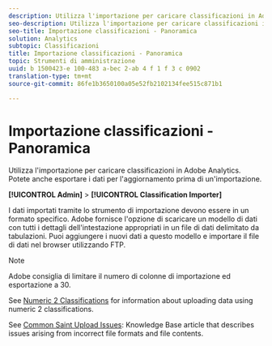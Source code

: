 ```yaml
---
description: Utilizza l'importazione per caricare classificazioni in Adobe Analytics. Potete anche esportare i dati per l'aggiornamento prima di un'importazione.
seo-description: Utilizza l'importazione per caricare classificazioni in Adobe Analytics. Potete anche esportare i dati per l'aggiornamento prima di un'importazione.
seo-title: Importazione classificazioni - Panoramica
solution: Analytics
subtopic: Classificazioni
title: Importazione classificazioni - Panoramica
topic: Strumenti di amministrazione
uuid: b 1500423-e 100-483 a-bec 2-ab 4 f 1 f 3 c 0902
translation-type: tm+mt
source-git-commit: 86fe1b3650100a05e52fb2102134fee515c871b1

---
```



# Importazione classificazioni - Panoramica

Utilizza l'importazione per caricare classificazioni in Adobe Analytics. Potete anche esportare i dati per l'aggiornamento prima di un'importazione.

**[!UICONTROL Admin]** &gt; **[!UICONTROL Classification Importer]**

I dati importati tramite lo strumento di importazione devono essere in un formato specifico. Adobe fornisce l'opzione di scaricare un modello di dati con tutti i dettagli dell'intestazione appropriati in un file di dati delimitato da tabulazioni. Puoi aggiungere i nuovi dati a questo modello e importare il file di dati nel browser utilizzando FTP.

>[!NOTE]
>
>Adobe consiglia di limitare il numero di colonne di importazione ed esportazione a 30.

See [Numeric 2 Classifications](../../../components/c-classifications2/c-numeric-2/c-numeric-2-classifications.md#concept_71024B7B91DF4E909076062AB1380D8B) for information about uploading data using numeric 2 classifications.

See [Common Saint Upload Issues](https://helpx.adobe.com/analytics/kb/common-saint-upload-issues.html): Knowledge Base article that describes issues arising from incorrect file formats and file contents.
